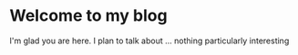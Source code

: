# Welcome to my blog

I'm glad you are here. I plan to talk about ...
nothing particularly interesting
